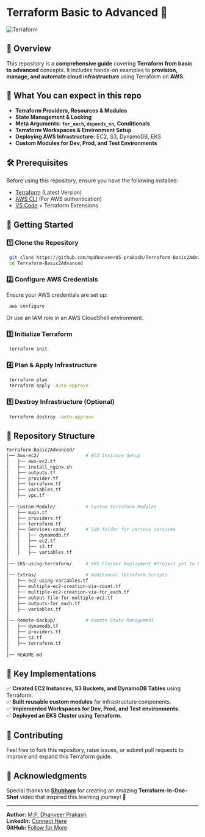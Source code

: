 # Terraform Basic to Advanced 🚀

![Terraform](https://img.shields.io/badge/Terraform-IaC-blueviolet?style=for-the-badge&logo=terraform)  

## 📌 Overview
This repository is a **comprehensive guide** covering **Terraform from basic to advanced** concepts. It includes hands-on examples to **provision, manage, and automate cloud infrastructure** using Terraform on **AWS**.

## 📖 What You can expect in this repo
- **Terraform Providers, Resources & Modules**
- **State Management & Locking**
- **Meta Arguments: `for_each`, `depends_on`, Conditionals**
- **Terraform Workspaces & Environment Setup**
- **Deploying AWS Infrastructure:** EC2, S3, DynamoDB, EKS
- **Custom Modules for Dev, Prod, and Test Environments**

## 🛠️ Prerequisites
Before using this repository, ensure you have the following installed:
- [Terraform](https://developer.hashicorp.com/terraform/downloads) (Latest Version)
- [AWS CLI](https://aws.amazon.com/cli/) (For AWS authentication)
- [VS Code](https://code.visualstudio.com/) + Terraform Extensions

## 🚀 Getting Started
### 1️⃣ Clone the Repository
```bash
 git clone https://github.com/mpdhanveer05-prakash/Terraform-Basic2Advanced.git
 cd Terraform-Basic2Advanced
```

### 2️⃣ Configure AWS Credentials
Ensure your AWS credentials are set up:
```bash
 aws configure
```
Or use an IAM role in an AWS CloudShell environment.

### 3️⃣ Initialize Terraform
```bash
 terraform init
```

### 4️⃣ Plan & Apply Infrastructure
```bash
 terraform plan
 terraform apply -auto-approve
```

### 5️⃣ Destroy Infrastructure (Optional)
```bash
 terraform destroy -auto-approve
```

## 📂 Repository Structure
```bash
Terraform-Basic2Advanced/
│── Aws-ec2/                 # EC2 Instance Setup
│   ├── aws-ec2.tf
│   ├── install_nginx.sh
│   ├── outputs.tf
│   ├── provider.tf
│   ├── terraform.tf
│   ├── variables.tf
│   ├── vpc.tf
│
│── Custom-Module/           # Custom Terraform Modules
│   ├── main.tf
│   ├── providers.tf
│   ├── terraform.tf
│   ├── Services-code/       # Sub-folder for various services
│   │   ├── dynamodb.tf
│   │   ├── ec2.tf
│   │   ├── s3.tf
│   │   ├── variables.tf
│
│── EKS-using-terraform/     # EKS Cluster Deployment #Project yet to be added
│
│── Extras/                  # Additional Terraform Scripts
│   ├── ec2-using-variables.tf
│   ├── multiple-ec2-creation-via-count.tf
│   ├── multiple-ec2-creation-via-for_each.tf
│   ├── output-file-for-multiple-ec2.tf
│   ├── outputs-for_each.tf
│   ├── variables.tf
│
│── Remote-backup/           # Remote State Management
│   ├── dynamodb.tf
│   ├── providers.tf
│   ├── s3.tf
│   ├── terraform.tf
│
│── README.md       
```

## 🎯 Key Implementations
✅ **Created EC2 Instances, S3 Buckets, and DynamoDB Tables** using Terraform.  
✅ **Built reusable custom modules** for infrastructure components.  
✅ **Implemented Workspaces for Dev, Prod, and Test environments.**  
✅ **Deployed an EKS Cluster using Terraform.**  

## 🤝 Contributing
Feel free to fork this repository, raise issues, or submit pull requests to improve and expand this Terraform guide. 


## 🎉 Acknowledgments
Special thanks to **[Shubham](https://www.linkedin.com/in/shubhamlondhe1996/)** for creating an amazing **Terraform-In-One-Shot** video that inspired this learning journey! 🚀

---
**Author:** [M.P. Dhanveer Prakash](https://github.com/mpdhanveer05-prakash)  
**LinkedIn:** [Connect Here](https://www.linkedin.com/in/mpdhanveer05-prakash/)  
**GitHub:** [Follow for More](https://github.com/mpdhanveer05-prakash)  
